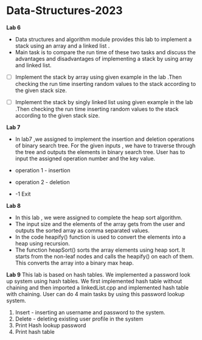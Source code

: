 # Data-Structures-2023
**Lab 6**

 - Data structures and algorithm module provides this lab to implement a stack using an array and a linked list .
 -  Main task is to compare the run time of these two tasks and discuss the advantages and disadvantages of implementing a stack by using array and linked list.
 
 
 
 - [ ] Implement the stack by array using given example in the lab .Then checking the run time inserting random values to the stack according to the given stack size.
 - [ ] Implement the stack by singly linked list using given example in the lab .Then checking the run time inserting random values to the stack according to the given stack size.


**Lab 7**

- In lab7 ,we assigned to implement the insertion and deletion operations of binary search tree. For the given inputs , we have to traverse through the tree and outputs the elements in binary search tree. 
User has to input the assigned operation number and the key value. 

 

 - operation 1 - insertion
 - operation 2 - deletion
 - -1  Exit
 
**Lab 8**

 - In this lab , we were assigned to complete the heap sort algorithm.
 - The input size and the elements of the array gets from the user and  outputs the sorted array as comma separated values.
 - In the code heapify() function is used to convert the elements into a heap using recursion.
 - The function heapSort() sorts the array elements using heap sort. It starts from the non-leaf nodes and calls the heapify() on each of them. This converts the array into a binary max heap.

**Lab 9**
This lab is based on hash tables. We implemented a password look up system using hash tables. We first implemented hash table without chaining and then imported a linkedList.cpp  and implemented hash table with chaining.
User can do 4 main tasks by using this password lookup system.

 1. Insert - inserting an username and password to the system.
 2. Delete - deleting existing user profile in the system
 3. Print Hash lookup password
 4. Print hash table
